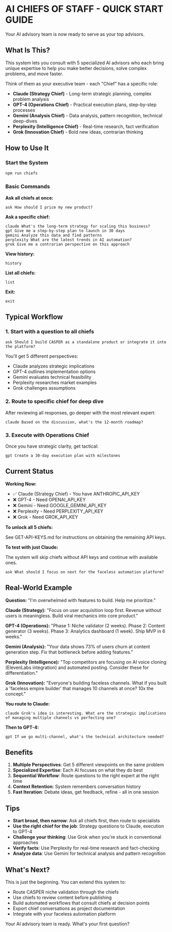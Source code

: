 # AI CHIEFS OF STAFF - QUICK START GUIDE

Your AI advisory team is now ready to serve as your top advisors.

## What Is This?

This system lets you consult with 5 specialized AI advisors who each bring unique expertise to help you make better decisions, solve complex problems, and move faster.

Think of them as your executive team - each "Chief" has a specific role:

- **Claude (Strategy Chief)** - Long-term strategic planning, complex problem analysis
- **GPT-4 (Operations Chief)** - Practical execution plans, step-by-step processes
- **Gemini (Analysis Chief)** - Data analysis, pattern recognition, technical deep-dives
- **Perplexity (Intelligence Chief)** - Real-time research, fact verification
- **Grok (Innovation Chief)** - Bold new ideas, contrarian thinking

## How to Use It

### Start the System

```bash
npm run chiefs
```

### Basic Commands

**Ask all chiefs at once:**
```
ask How should I price my new product?
```

**Ask a specific chief:**
```
claude What's the long-term strategy for scaling this business?
gpt Give me a step-by-step plan to launch in 30 days
gemini Analyze this data and find patterns
perplexity What are the latest trends in AI automation?
grok Give me a contrarian perspective on this approach
```

**View history:**
```
history
```

**List all chiefs:**
```
list
```

**Exit:**
```
exit
```

## Typical Workflow

### 1. Start with a question to all chiefs

```
ask Should I build CASPER as a standalone product or integrate it into the platform?
```

You'll get 5 different perspectives:
- Claude analyzes strategic implications
- GPT-4 outlines implementation options
- Gemini evaluates technical feasibility
- Perplexity researches market examples
- Grok challenges assumptions

### 2. Route to specific chief for deep dive

After reviewing all responses, go deeper with the most relevant expert:

```
claude Based on the discussion, what's the 12-month roadmap?
```

### 3. Execute with Operations Chief

Once you have strategic clarity, get tactical:

```
gpt Create a 30-day execution plan with milestones
```

## Current Status

**Working Now:**
- ✅ Claude (Strategy Chief) - You have ANTHROPIC_API_KEY
- ❌ GPT-4 - Need OPENAI_API_KEY
- ❌ Gemini - Need GOOGLE_GEMINI_API_KEY
- ❌ Perplexity - Need PERPLEXITY_API_KEY
- ❌ Grok - Need GROK_API_KEY

**To unlock all 5 chiefs:**

See GET-API-KEYS.md for instructions on obtaining the remaining API keys.

**To test with just Claude:**

The system will skip chiefs without API keys and continue with available ones.

```
ask What should I focus on next for the faceless automation platform?
```

## Real-World Example

**Question:** "I'm overwhelmed with features to build. Help me prioritize."

**Claude (Strategy):** "Focus on user acquisition loop first. Revenue without users is meaningless. Build viral mechanics into core product."

**GPT-4 (Operations):** "Phase 1: Niche validator (2 weeks). Phase 2: Content generator (3 weeks). Phase 3: Analytics dashboard (1 week). Ship MVP in 6 weeks."

**Gemini (Analysis):** "Your data shows 73% of users churn at content generation step. Fix that bottleneck before adding features."

**Perplexity (Intelligence):** "Top competitors are focusing on AI voice cloning (ElevenLabs integration) and automated posting. Consider these for differentiation."

**Grok (Innovation):** "Everyone's building faceless channels. What if you built a 'faceless empire builder' that manages 10 channels at once? 10x the concept."

**You route to Claude:**
```
claude Grok's idea is interesting. What are the strategic implications of managing multiple channels vs perfecting one?
```

**Then to GPT-4:**
```
gpt If we go multi-channel, what's the technical architecture needed?
```

## Benefits

1. **Multiple Perspectives**: Get 5 different viewpoints on the same problem
2. **Specialized Expertise**: Each AI focuses on what they do best
3. **Sequential Workflow**: Route questions to the right expert at the right time
4. **Context Retention**: System remembers conversation history
5. **Fast Iteration**: Debate ideas, get feedback, refine - all in one session

## Tips

- **Start broad, then narrow**: Ask all chiefs first, then route to specialists
- **Use the right chief for the job**: Strategy questions to Claude, execution to GPT-4
- **Challenge your thinking**: Use Grok when you're stuck in conventional approaches
- **Verify facts**: Use Perplexity for real-time research and fact-checking
- **Analyze data**: Use Gemini for technical analysis and pattern recognition

## What's Next?

This is just the beginning. You can extend this system to:

- Route CASPER niche validation through the chiefs
- Use chiefs to review content before publishing
- Build automated workflows that consult chiefs at decision points
- Export chief conversations as project documentation
- Integrate with your faceless automation platform

Your AI advisory team is ready. What's your first question?
